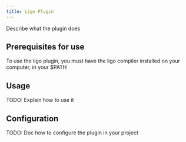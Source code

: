 ```yaml
---
title: Ligo Plugin
---
```



Describe what the plugin does


## Prerequisites for use

To use the ligo plugin, you must have the ligo compiler installed on your computer, in your $PATH

## Usage

TODO: Explain how to use it

## Configuration

TODO: Doc how to configure the plugin in your project




